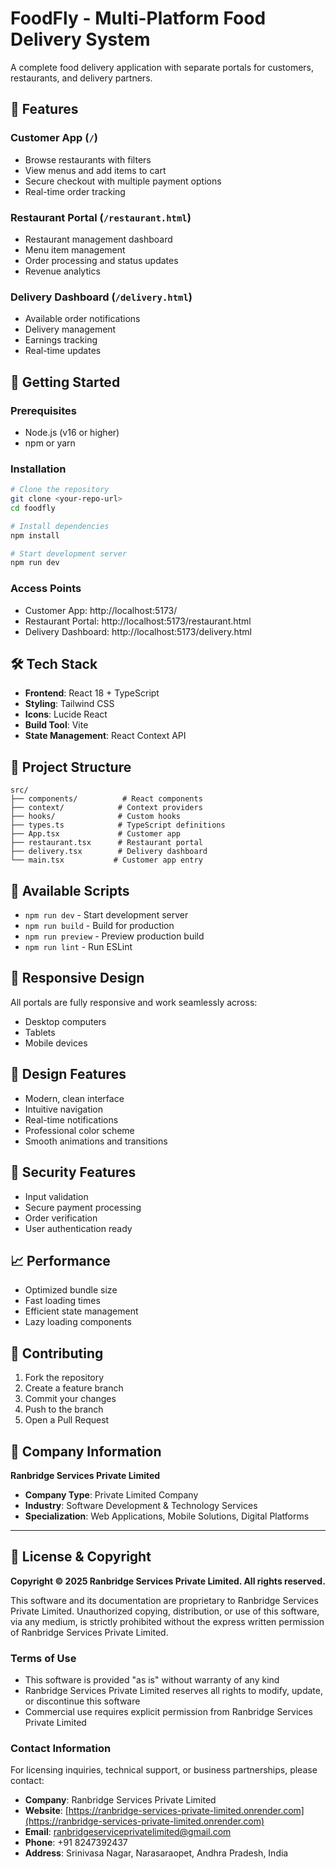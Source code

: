 # FoodFly - Multi-Platform Food Delivery System

A complete food delivery application with separate portals for customers, restaurants, and delivery partners.

## 🌟 Features

### Customer App (`/`)
- Browse restaurants with filters
- View menus and add items to cart
- Secure checkout with multiple payment options
- Real-time order tracking

### Restaurant Portal (`/restaurant.html`)
- Restaurant management dashboard
- Menu item management
- Order processing and status updates
- Revenue analytics

### Delivery Dashboard (`/delivery.html`)
- Available order notifications
- Delivery management
- Earnings tracking
- Real-time updates

## 🚀 Getting Started

### Prerequisites
- Node.js (v16 or higher)
- npm or yarn

### Installation
```bash
# Clone the repository
git clone <your-repo-url>
cd foodfly

# Install dependencies
npm install

# Start development server
npm run dev
```

### Access Points
- Customer App: http://localhost:5173/
- Restaurant Portal: http://localhost:5173/restaurant.html
- Delivery Dashboard: http://localhost:5173/delivery.html

## 🛠️ Tech Stack
- **Frontend**: React 18 + TypeScript
- **Styling**: Tailwind CSS
- **Icons**: Lucide React
- **Build Tool**: Vite
- **State Management**: React Context API

## 📁 Project Structure
```
src/
├── components/          # React components
├── context/            # Context providers
├── hooks/              # Custom hooks
├── types.ts            # TypeScript definitions
├── App.tsx             # Customer app
├── restaurant.tsx      # Restaurant portal
├── delivery.tsx        # Delivery dashboard
└── main.tsx           # Customer app entry
```

## 🔧 Available Scripts
- `npm run dev` - Start development server
- `npm run build` - Build for production
- `npm run preview` - Preview production build
- `npm run lint` - Run ESLint

## 📱 Responsive Design
All portals are fully responsive and work seamlessly across:
- Desktop computers
- Tablets
- Mobile devices

## 🎨 Design Features
- Modern, clean interface
- Intuitive navigation
- Real-time notifications
- Professional color scheme
- Smooth animations and transitions

## 🔐 Security Features
- Input validation
- Secure payment processing
- Order verification
- User authentication ready

## 📈 Performance
- Optimized bundle size
- Fast loading times
- Efficient state management
- Lazy loading components

## 🤝 Contributing
1. Fork the repository
2. Create a feature branch
3. Commit your changes
4. Push to the branch
5. Open a Pull Request

## 🏢 Company Information

**Ranbridge Services Private Limited**

- **Company Type**: Private Limited Company
- **Industry**: Software Development & Technology Services
- **Specialization**: Web Applications, Mobile Solutions, Digital Platforms

---

## 📄 License & Copyright

**Copyright © 2025 Ranbridge Services Private Limited. All rights reserved.**

This software and its documentation are proprietary to Ranbridge Services Private Limited. Unauthorized copying, distribution, or use of this software, via any medium, is strictly prohibited without the express written permission of Ranbridge Services Private Limited.

### Terms of Use
- This software is provided "as is" without warranty of any kind
- Ranbridge Services Private Limited reserves all rights to modify, update, or discontinue this software
- Commercial use requires explicit permission from Ranbridge Services Private Limited

### Contact Information
For licensing inquiries, technical support, or business partnerships, please contact:
- **Company**: Ranbridge Services Private Limited
- **Website**: [https://ranbridge-services-private-limited.onrender.com](https://ranbridge-services-private-limited.onrender.com)
- **Email**: ranbridgeserviceprivatelimited@gmail.com
- **Phone**: +91 8247392437
- **Address**: Srinivasa Nagar, Narasaraopet, Andhra Pradesh, India